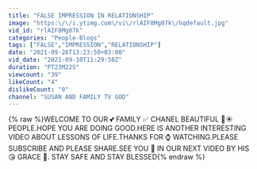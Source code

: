 ```yaml
---
title: "FALSE IMPRESSION IN RELATIONSHIP"
image: "https:\/\/i.ytimg.com\/vi\/rlAIF8Mg07k\/hqdefault.jpg"
vid_id: "rlAIF8Mg07k"
categories: "People-Blogs"
tags: ["FALSE","IMPRESSION","RELATIONSHIP"]
date: "2021-09-26T13:23:50+03:00"
vid_date: "2021-09-10T11:29:50Z"
duration: "PT23M22S"
viewcount: "39"
likeCount: "4"
dislikeCount: "0"
channel: "SUSAN AND FAMILY TV GOD"
---
```

{% raw %}WELCOME TO OUR 💕 FAMILY ✅ CHANEL BEAUTIFUL 🥰☀️ PEOPLE.HOPE YOU ARE DOING GOOD.HERE IS ANOTHER INTERESTING VIDEO ABOUT LESSONS OF LIFE.THANKS FOR ⌚ WATCHING.PLEASE SUBSCRIBE AND PLEASE SHARE.SEE YOU 💞 IN OUR NEXT VIDEO BY HIS 😘 GRACE 🙏. STAY SAFE AND STAY BLESSED{% endraw %}
